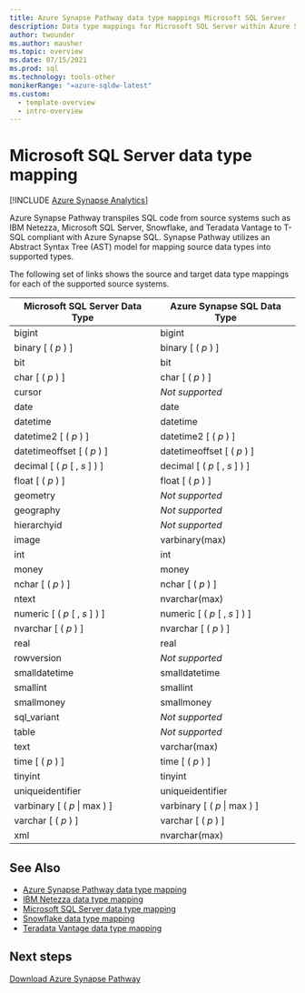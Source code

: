 ```yaml
---
title: Azure Synapse Pathway data type mappings Microsoft SQL Server
description: Data type mappings for Microsoft SQL Server within Azure Synapse Pathway
author: twounder
ms.author: mausher
ms.topic: overview
ms.date: 07/15/2021
ms.prod: sql
ms.technology: tools-other
monikerRange: "=azure-sqldw-latest"
ms.custom:
  - template-overview
  - intro-overview
---
```

# Microsoft SQL Server data type mapping
[!INCLUDE [Azure Synapse Analytics](../../includes/applies-to-version/asa.md)]

Azure Synapse Pathway transpiles SQL code from source systems such as IBM Netezza, Microsoft SQL Server, Snowflake, and Teradata Vantage to T-SQL compliant with Azure Synapse SQL. Synapse Pathway utilizes an Abstract Syntax Tree (AST) model for mapping source data types into supported types.

The following set of links shows the source and target data type mappings for each of the supported source systems.

| Microsoft SQL Server Data Type | Azure Synapse SQL Data Type |
|----- | ----- |
| bigint | bigint |
| binary [ ( *p* ) ] | binary [ ( *p* ) ] |
| bit | bit |
| char [ ( *p* ) ] | char [ ( *p* ) ] |
| cursor | *Not supported* |
| date | date |
| datetime | datetime |
| datetime2 [ ( *p* ) ] | datetime2 [ ( *p* ) ] |
| datetimeoffset [ ( *p* ) ] | datetimeoffset [ ( *p* ) ] |
| decimal [ ( *p* [ , *s* ] ) ] | decimal [ ( *p* [ , *s* ] ) ] |
| float [ ( *p* ) ] | float [ ( *p* ) ] |
| geometry | *Not supported* |
| geography | *Not supported* |
| hierarchyid | *Not supported* |
| image | varbinary(max) |
| int | int |
| money | money |
| nchar [ ( *p* ) ] | nchar [ ( *p* ) ] |
| ntext | nvarchar(max) |
| numeric [ ( *p* [ , *s* ] ) ] | numeric [ ( *p* [ , *s* ] ) ] |
| nvarchar [ ( *p* ) ] | nvarchar [ ( *p* ) ] |
| real | real |
| rowversion | *Not supported* |
| smalldatetime | smalldatetime |
| smallint | smallint |
| smallmoney | smallmoney |
| sql_variant | *Not supported* |
| table | *Not supported* |
| text | varchar(max) |
| time [ ( *p* ) ] | time [ ( *p* ) ] |
| tinyint | tinyint |
| uniqueidentifier | uniqueidentifier |
| varbinary [ ( *p* \| max ) ] | varbinary [ ( *p* \| max ) ] |
| varchar [ ( *p* ) ] | varchar [ ( *p* ) ] |
| xml | nvarchar(max) |

## See Also
- [Azure Synapse Pathway data type mapping](data-type-mappings.md)
- [IBM Netezza data type mapping](data-type-mappings-ibm-netezza.md)
- [Microsoft SQL Server data type mapping](data-type-mappings-microsoft-sql-server.md)
- [Snowflake data type mapping](data-type-mappings-snowflake.md)
- [Teradata Vantage data type mapping](data-type-mappings-teradata-vantage.md)

## Next steps

[Download Azure Synapse Pathway](synapse-pathway-download.md)
